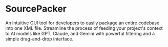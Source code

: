 # SourcePacker
An intuitive GUI tool for developers to easily package an entire codebase into one XML file. Streamline the process of feeding your project's context to AI models like GPT, Claude, and Gemini with powerful filtering and a simple drag-and-drop interface.
